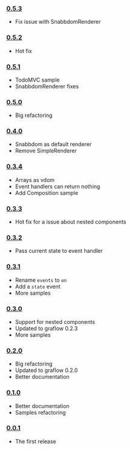 ### [0.5.3](https://github.com/pmros/cyclow/releases/tag/v0.5.3)
- Fix issue with SnabbdomRenderer

### [0.5.2](https://github.com/pmros/cyclow/releases/tag/v0.5.2)
- Hot fix

### [0.5.1](https://github.com/pmros/cyclow/releases/tag/v0.5.1)

- TodoMVC sample
- SnabbdomRenderer fixes

### [0.5.0](https://github.com/pmros/cyclow/releases/tag/v0.5.0)

- Big refactoring

### [0.4.0](https://github.com/pmros/cyclow/releases/tag/v0.4.0)

- Snabbdom as default renderer
- Remove SimpleRenderer

### [0.3.4](https://github.com/pmros/cyclow/releases/tag/v0.3.4)

- Arrays as vdom
- Event handlers can return nothing
- Add Composition sample

### [0.3.3](https://github.com/pmros/cyclow/releases/tag/v0.3.3)

- Hot fix for a issue about nested components

### [0.3.2](https://github.com/pmros/cyclow/releases/tag/v0.3.2)

- Pass current state to event handler

### [0.3.1](https://github.com/pmros/cyclow/releases/tag/v0.3.1)

- Rename `events` to `on`
- Add a `state` event
- More samples

### [0.3.0](https://github.com/pmros/cyclow/releases/tag/v0.3.0)

- Support for nested components
- Updated to graflow 0.2.3
- More samples

### [0.2.0](https://github.com/pmros/cyclow/releases/tag/v0.2.0)

- Big refactoring
- Updated to graflow 0.2.0
- Better documentation

### [0.1.0](https://github.com/pmros/cyclow/releases/tag/v0.1.0)

- Better documentation
- Samples refactoring

### [0.0.1](https://github.com/pmros/cyclow/releases/tag/v0.0.1)

- The first release
